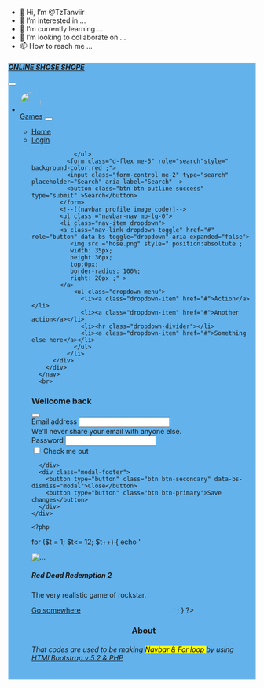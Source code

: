 - 👋 Hi, I’m @TzTanviir
- 👀 I’m interested in ...
- 🌱 I’m currently learning ...
- 💞️ I’m looking to collaborate on ...
- 📫 How to reach me ...

<!---
TzTanviir/TzTanviir is a ✨ special ✨ repository because its `README.md` (this file) appears on your GitHub profile.
You can click the Preview link to take a look at your changes.
--->
<!doctype html>
<html lang="en">
  <head>
    <meta charset="utf-8">
    <meta name="viewport" content="width=device-width, initial-scale=1">
    <title>Bootstrap demo</title>
    <link href="https://cdn.jsdelivr.net/npm/bootstrap@5.2.2/dist/css/bootstrap.min.css" rel="stylesheet" integrity="sha384-Zenh87qX5JnK2Jl0vWa8Ck2rdkQ2Bzep5IDxbcnCeuOxjzrPF/et3URy9Bv1WTRi" crossorigin="anonymous">
  </head>
  <body>
    <!--bootstrap v:5.2 NAVbar start-->
    <nav class="navbar navbar-expand-lg bg-light">  
        <div class="container" style="background-color: #63b2eb ;"> <!-- [container-fulid ("container")] [if you add navbar background-color(style="background-color: #63b2eb ;")] -->
          <a class="navbar-brand" href="#" ><h5 style="text-decoration:bold ;"> ONLINE SHOSE SHOPE</h5></a>
          <button class="navbar-toggler"  type="button" data-bs-toggle="collapse" data-bs-target="#navbarSupportedContent" aria-controls="navbarSupportedContent" aria-expanded="false" aria-label="Toggle navigation">
            <span class="navbar-toggler-icon"></span>
          </button>
          <div class="collapse navbar-collapse" id="navbarSupportedContent">
            <ul class="navbar-nav ms-auto mb-2 mb-lg-0"> <!--[ if you want navbar position in center change that(me-auto=ms-auto) -->
                <li class="nav-item">
                    <a class="nav-itam" href="#" role="button"aria-expanded="false" >
                        <img src ="shoes.png" style=" position: center ;
                        width: 42px;
                        height:40px;
                        top:0px;
                        border-radius: 100%;
                        right: 20px ;
                        margin:8px;;
                        >
                     </a>
                  </li>
             
              <li class="nav-itemn">
                <a class="nav-itam" href="#" role="button"aria-expanded="false">
                    <img src ="shop.png" style=" position: center ;
                    width: 42px;
                    height:40px;
                    top:0px;
                    border-radius: 100%;
                    right: 20px ;
                    margin:8px;"
                    >
                 </a> <!--[you wwill get this link(data-bs-toggle="modal" data-bs-target="#exampleModal ")in Modal button ]-->
              </li>
              <li class="nav-item">
                <a class="nav-itam" href="#" role="button"aria-expanded="false">
                    <img src ="pay.png" style=" position: center ;
                    width: 42px;
                    height:40px;
                    top:0px;
                    border-radius: 100%;
                    right: 20px ;
                    margin:8px;"
                    >
                 </a> <!--[you wwill get this link(data-bs-toggle="modal" data-bs-target="#exampleModal ")in Modal button ]-->
              </li>
              
                </ul>
              <form class="d-flex me-5" role="search"style=" background-color:white ;">
              <input class="form-control me-2" type="search" placeholder="Search" aria-label="Search"  >
             <!--- <button class="btn btn-outline-success"  type="submit" >Search</button> -->
             <button class="btn btn-outline-success"  type="submit" ><a class="nav-itam" href="#" role="button"aria-expanded="false">
                <img src ="searchl.png" style=" position: center ;
                width: 42px;
                height:40px;
                top:0px;
                border-radius: 100%;
                right: 20px ;
                margin:0px;"
                >
             </a></button>

            </form>
            <!--[(navbar profile image code)]-->
            <ul class ="navbar-nav mb-lg-0">
            <li class="nav-item dropdown">
            <a class="nav-link dropdown-toggle" href="#" role="button" data-bs-toggle="dropdown" aria-expanded="false">
               <img src ="hose.png" style=" position:absoltute ;
               width: 42px;
               height:40px;
               top:0px;
               border-radius: 100%;
               right: 20px ; "
               >
               
            </a>
                <ul class="dropdown-menu">
                  <li><a class="dropdown-item" href="#">Name:MD Babul Talukdar</a></li>
                  <li><a class="dropdown-item" href="#">No:01930963746</a></li>
                  <li><hr class="dropdown-divider"></li>
                  <li><a class="dropdown-item" href="#">Address:Mostofapur Bazar,Madaripur</a></li>
                </ul>
              </li>
          </div>
        </div>
      </nav>

    <script src="https://cdn.jsdelivr.net/npm/bootstrap@5.2.2/dist/js/bootstrap.bundle.min.js" integrity="sha384-OERcA2EqjJCMA+/3y+gxIOqMEjwtxJY7qPCqsdltbNJuaOe923+mo//f6V8Qbsw3" crossorigin="anonymous"></script>
  </body>
</html> 




<!doctype html>
<html lang="en">
  <head>
    <style>
 image {
  display: inline; /* the default for span */
  width: 100px;
  height: 100px;
  padding: 5px;
  border: 1px solid blue;
  background-color: yellow;
}
</style>
    <meta charset="utf-8">
    <meta name="viewport" content="width=device-width, initial-scale=1">
    <title>Bootstrap demo</title>
    <link href="https://cdn.jsdelivr.net/npm/bootstrap@5.2.2/dist/css/bootstrap.min.css" rel="stylesheet" integrity="sha384-Zenh87qX5JnK2Jl0vWa8Ck2rdkQ2Bzep5IDxbcnCeuOxjzrPF/et3URy9Bv1WTRi" crossorigin="anonymous">
  </head>
  <body>
  <!--bootstrap v:5.2 NAVbar start-->
    <nav class="navbar navbar-expand-lg bg-light">  
        <div class="container" style="background-color: #63b2eb ;"> <!-- [container-fulid ("container")] [if you add navbar background-color(style="background-color: #63b2eb ;")] -->
          <a class="navbar-brand" href="#">Games</a>
          <button class="navbar-toggler" type="button" data-bs-toggle="collapse" data-bs-target="#navbarSupportedContent" aria-controls="navbarSupportedContent" aria-expanded="false" aria-label="Toggle navigation">
            <span class="navbar-toggler-icon"></span>
          </button>
          <div class="collapse navbar-collapse" id="navbarSupportedContent">
            <ul class="navbar-nav ms-auto mb-2 mb-lg-0"> <!--[ if you want navbar position in center change that(me-auto=ms-auto) -->
              <li class="nav-item">
                <a class="nav-link active" aria-current="page" href="#">Home</a>
              </li>
              <li class="nav-item">
                <a class="nav-link" href=" #" data-bs-toggle="modal" data-bs-target="#exampleModal ">Login</a> <!--[you wwill get this link(data-bs-toggle="modal" data-bs-target="#exampleModal ")in Modal button ]-->
              </li>
              
                </ul>
              <form class="d-flex me-5" role="search"style=" background-color:red ;">
              <input class="form-control me-2" type="search" placeholder="Search" aria-label="Search"  >
              <button class="btn btn-outline-success"  type="submit" >Search</button>
            </form>
            <!--[(navbar profile image code)]-->
            <ul class ="navbar-nav mb-lg-0">
            <li class="nav-item dropdown">
            <a class="nav-link dropdown-toggle" href="#" role="button" data-bs-toggle="dropdown" aria-expanded="false">
               <img src ="hose.png" style=" position:absoltute ;
               width: 35px;
               height:36px;
               top:0px;
               border-radius: 100%;
               right: 20px ;" >
            </a>
                <ul class="dropdown-menu">
                  <li><a class="dropdown-item" href="#">Action</a></li>
                  <li><a class="dropdown-item" href="#">Another action</a></li>
                  <li><hr class="dropdown-divider"></li>
                  <li><a class="dropdown-item" href="#">Something else here</a></li>
                </ul>
              </li>
          </div>
        </div>
      </nav>
      <br>
  

<!-- Modal -->
<div class="modal fade" id="exampleModal" tabindex="-1" aria-labelledby="exampleModalLabel" aria-hidden="true">
  <div class="modal-dialog">
    <div class="modal-content">
      <div class="modal-header">
        <h1 class="modal-title fs-5" id="exampleModalLabel">Wellcome back</h1>
        <button type="button" class="btn-close" data-bs-dismiss="modal" aria-label="Close"></button>
      </div>
      <div class="modal-body">
        <!-- [if you need email pass form for login in another page. then serch it (form overview)]-->
<form>
  <div class="mb-3">
    <label for="exampleInputEmail1" class="form-label">Email address</label>
    <input type="email" class="form-control" id="exampleInputEmail1" aria-describedby="emailHelp">
    <div id="emailHelp" class="form-text">We'll never share your email with anyone else.</div>
  </div>
  <div class="mb-3">
    <label for="exampleInputPassword1" class="form-label">Password</label>
    <input type="password" class="form-control" id="exampleInputPassword1">
  </div>
  <div class="mb-3 form-check">
    <input type="checkbox" class="form-check-input" id="exampleCheck1">
    <label class="form-check-label" for="exampleCheck1">Check me out</label>
  </div>

</form>


      </div>
      <div class="modal-footer">
        <button type="button" class="btn btn-secondary" data-bs-dismiss="modal">Close</button>
        <button type="button" class="btn btn-primary">Save changes</button>
      </div>
    </div>
  </div>
</div>
    

<script src="https://cdn.jsdelivr.net/npm/bootstrap@5.2.2/dist/js/bootstrap.bundle.min.js" integrity="sha384-OERcA2EqjJCMA+/3y+gxIOqMEjwtxJY7qPCqsdltbNJuaOe923+mo//f6V8Qbsw3" crossorigin="anonymous"></script>
 <!--bootstrap v:5.2 NAVbar ends-->

 <!--php start-->

 <!--[if you need for loop for image looping then use those code]-->
    <?php
for ($t = 1; $t<= 12; $t++) {
   echo
 '<div class="card ms-3 mt-2" style="width: 18rem; display:inline-block;">
 <img src="red.jpg" class="card-img-top" alt="...">
 <div class="card-body">
   <h5 class="card-title">Red Dead Redemption 2</h5>
   <p class="card-text">The very realistic game of rockstar.</p>
   <a href="#" class="btn btn-primary">Go somewhere</a>
 </div>
</div>'
    ; }
?>
<div>
      <h3 style="text-align: center; ">About</h3>
    <h6>That codes are used to be making <mark>Navbar & For loop </mark> by using <ins> HTMl,Bootstrap v:5.2 & PHP </ins></h6>
</div>
<img src ="hose.png" style= width:4px>
